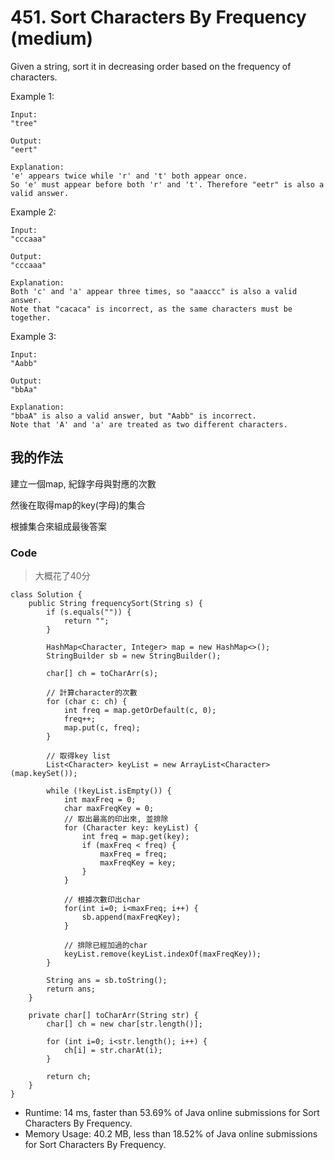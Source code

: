 # 451. Sort Characters By Frequency (medium)

Given a string, sort it in decreasing order based on the frequency of characters.

Example 1:

```
Input:
"tree"

Output:
"eert"

Explanation:
'e' appears twice while 'r' and 't' both appear once.
So 'e' must appear before both 'r' and 't'. Therefore "eetr" is also a valid answer.
```
Example 2:

```
Input:
"cccaaa"

Output:
"cccaaa"

Explanation:
Both 'c' and 'a' appear three times, so "aaaccc" is also a valid answer.
Note that "cacaca" is incorrect, as the same characters must be together.
```
Example 3:

```
Input:
"Aabb"

Output:
"bbAa"

Explanation:
"bbaA" is also a valid answer, but "Aabb" is incorrect.
Note that 'A' and 'a' are treated as two different characters.
```

## 我的作法

建立一個map, 紀錄字母與對應的次數

然後在取得map的key(字母)的集合

根據集合來組成最後答案

### Code
> 大概花了40分

```java=
class Solution {
    public String frequencySort(String s) {
        if (s.equals("")) {
            return "";
        }

        HashMap<Character, Integer> map = new HashMap<>();
        StringBuilder sb = new StringBuilder();

        char[] ch = toCharArr(s);

        // 計算character的次數
        for (char c: ch) {
            int freq = map.getOrDefault(c, 0);
            freq++;
            map.put(c, freq);
        }

        // 取得key list
        List<Character> keyList = new ArrayList<Character>(map.keySet());

        while (!keyList.isEmpty()) {
            int maxFreq = 0;
            char maxFreqKey = 0;
            // 取出最高的印出來, 並排除
            for (Character key: keyList) {
                int freq = map.get(key);
                if (maxFreq < freq) {
                    maxFreq = freq;
                    maxFreqKey = key;
                }
            }

            // 根據次數印出char
            for(int i=0; i<maxFreq; i++) {
                sb.append(maxFreqKey);
            }

            // 排除已經加過的char
            keyList.remove(keyList.indexOf(maxFreqKey));
        }

        String ans = sb.toString();
        return ans;
    }

    private char[] toCharArr(String str) {
        char[] ch = new char[str.length()];

        for (int i=0; i<str.length(); i++) {
            ch[i] = str.charAt(i);
        }

        return ch;
    }
}
```

* Runtime: 14 ms, faster than 53.69% of Java online submissions for Sort Characters By Frequency.
* Memory Usage: 40.2 MB, less than 18.52% of Java online submissions for Sort Characters By Frequency.
